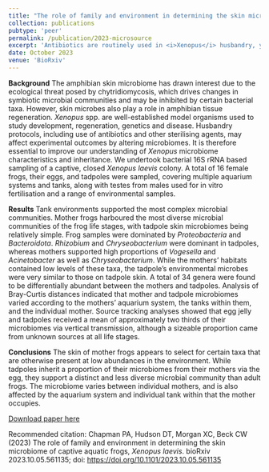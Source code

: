 ```yaml
---
title: "The role of family and environment in determining the skin microbiome of captive aquatic frogs, <i>Xenopus laevis</i>"
collection: publications
pubtype: 'peer'
permalink: /publication/2023-microsource
excerpt: 'Antibiotics are routinely used in <i>Xenopus</i> husbandry, yet bacteria play an important role in tissue regeneration. The first in-depth microbiome source and inheritance analysis for captive and non-antibiotic-treated <i>Xenopus laevis</i> suggests that vertical transmission plays an important role in establishing tadpole skin microbiomes, and should be considered in the context of colony husbandry and experimental regeneration studies.'
date: October 2023
venue: 'BioRxiv'
---
```

<b>Background</b> 
The amphibian skin microbiome has drawn interest due to the ecological threat posed by chytridiomycosis, which drives changes in symbiotic microbial communities and may be inhibited by certain bacterial taxa. However, skin microbes also play a role in amphibian tissue regeneration. <i>Xenopus</i> spp. are well-established model organisms used to study development, regeneration, genetics and disease. Husbandry protocols, including use of antibiotics and other sterilising agents, may affect experimental outcomes by altering microbiomes. It is therefore essential to improve our understanding of <i>Xenopus</i> microbiome characteristics and inheritance. We undertook bacterial 16S rRNA based sampling of a captive, closed <i>Xenopus laevis</i> colony. A total of 16 female frogs, their eggs, and tadpoles were sampled, covering multiple aquarium systems and tanks, along with testes from males used for in vitro fertilisation and a range of environmental samples.

<b>Results</b> 
Tank environments supported the most complex microbial communities. Mother frogs harboured the most diverse microbial communities of the frog life stages, with tadpole skin microbiomes being relatively simple. Frog samples were dominated by <i>Proteobacteria</i> and <i>Bacteroidota</i>. <i>Rhizobium</i> and <i>Chryseobacterium</i> were dominant in tadpoles, whereas mothers supported high proportions of <i>Vogesella</i> and <i>Acinetobacter</i> as well as <i>Chryseobacterium</i>. While the mothers’ habitats contained low levels of these taxa, the tadpole’s environmental microbes were very similar to those on tadpole skin. A total of 34 genera were found to be differentially abundant between the mothers and tadpoles. Analysis of Bray-Curtis distances indicated that mother and tadpole microbiomes varied according to the mothers’ aquarium system, the tanks within them, and the individual mother. Source tracking analyses showed that egg jelly and tadpoles received a mean of approximately two thirds of their microbiomes via vertical transmission, although a sizeable proportion came from unknown sources at all life stages.

<b>Conclusions</b> 
The skin of mother frogs appears to select for certain taxa that are otherwise present at low abundances in the environment. While tadpoles inherit a proportion of their microbiomes from their mothers via the egg, they support a distinct and less diverse microbial community than adult frogs. The microbiome varies between individual mothers, and is also affected by the aquarium system and individual tank within that the mother occupies.

[Download paper here](https://www.biorxiv.org/content/10.1101/2023.10.05.561135v1.abstract)

Recommended citation: Chapman PA, Hudson DT, Morgan XC, Beck CW (2023) The role of family and environment in determining the skin microbiome of captive aquatic frogs, <i>Xenopus laevis</i>. bioRxiv 2023.10.05.561135; doi: https://doi.org/10.1101/2023.10.05.561135
